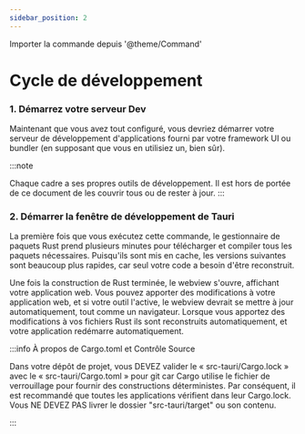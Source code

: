 ```yaml
---
sidebar_position: 2
---
```


Importer la commande depuis '@theme/Command'

# Cycle de développement

### 1. Démarrez votre serveur Dev

Maintenant que vous avez tout configuré, vous devriez démarrer votre serveur de développement d'applications fourni par votre framework UI ou bundler (en supposant que vous en utilisiez un, bien sûr).

:::note

Chaque cadre a ses propres outils de développement. Il est hors de portée de ce document de les couvrir tous ou de rester à jour.
:::

### 2. Démarrer la fenêtre de développement de Tauri

<Command name="dev" />

La première fois que vous exécutez cette commande, le gestionnaire de paquets Rust prend plusieurs minutes pour télécharger et compiler tous les paquets nécessaires. Puisqu'ils sont mis en cache, les versions suivantes sont beaucoup plus rapides, car seul votre code a besoin d'être reconstruit.

Une fois la construction de Rust terminée, le webview s'ouvre, affichant votre application web. Vous pouvez apporter des modifications à votre application web, et si votre outil l'active, le webview devrait se mettre à jour automatiquement, tout comme un navigateur. Lorsque vous apportez des modifications à vos fichiers Rust ils sont reconstruits automatiquement, et votre application redémarre automatiquement.

:::info À propos de Cargo.toml et Contrôle Source

Dans votre dépôt de projet, vous DEVEZ valider le « src-tauri/Cargo.lock » avec le « src-tauri/Cargo.toml » pour git car Cargo utilise le fichier de verrouillage pour fournir des constructions déterministes. Par conséquent, il est recommandé que toutes les applications vérifient dans leur Cargo.lock. Vous NE DEVEZ PAS livrer le dossier "src-tauri/target" ou son contenu.

:::
